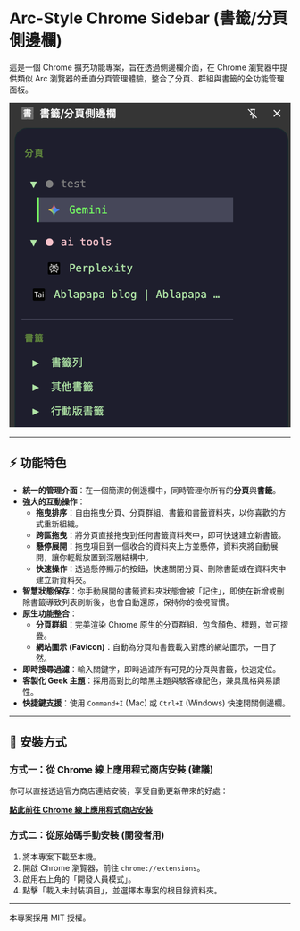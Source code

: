 # Arc-Style Chrome Sidebar (書籤/分頁側邊欄)

這是一個 Chrome 擴充功能專案，旨在透過側邊欄介面，在 Chrome 瀏覽器中提供類似 Arc 瀏覽器的垂直分頁管理體驗，整合了分頁、群組與書籤的全功能管理面板。

![專案截圖](screenshot.png)

---

## ⚡ 功能特色

* **統一的管理介面**：在一個簡潔的側邊欄中，同時管理你所有的**分頁**與**書籤**。
* **強大的互動操作**：
    * **拖曳排序**：自由拖曳分頁、分頁群組、書籤和書籤資料夾，以你喜歡的方式重新組織。
    * **跨區拖曳**：將分頁直接拖曳到任何書籤資料夾中，即可快速建立新書籤。
    * **懸停展開**：拖曳項目到一個收合的資料夾上方並懸停，資料夾將自動展開，讓你輕鬆放置到深層結構中。
    * **快速操作**：透過懸停顯示的按鈕，快速關閉分頁、刪除書籤或在資料夾中建立新資料夾。
* **智慧狀態保存**：你手動展開的書籤資料夾狀態會被「記住」，即使在新增或刪除書籤導致列表刷新後，也會自動還原，保持你的檢視習慣。
* **原生功能整合**：
    * **分頁群組**：完美渲染 Chrome 原生的分頁群組，包含顏色、標題，並可摺疊。
    * **網站圖示 (Favicon)**：自動為分頁和書籤載入對應的網站圖示，一目了然。
* **即時搜尋過濾**：輸入關鍵字，即時過濾所有可見的分頁與書籤，快速定位。
* **客製化 Geek 主題**：採用高對比的暗黑主題與駭客綠配色，兼具風格與易讀性。
* **快捷鍵支援**：使用 `Command+I` (Mac) 或 `Ctrl+I` (Windows) 快速開關側邊欄。

---

## 🚀 安裝方式

### 方式一：從 Chrome 線上應用程式商店安裝 (建議)

你可以直接透過官方商店連結安裝，享受自動更新帶來的好處：

[**點此前往 Chrome 線上應用程式商店安裝**](https://chromewebstore.google.com/detail/beoonblekmppafnjppedgpgfngghebji?utm_source=item-share-cb)

### 方式二：從原始碼手動安裝 (開發者用)

1.  將本專案下載至本機。
2.  開啟 Chrome 瀏覽器，前往 `chrome://extensions`。
3.  啟用右上角的「開發人員模式」。
4.  點擊「載入未封裝項目」，並選擇本專案的根目錄資料夾。

---

本專案採用 MIT 授權。